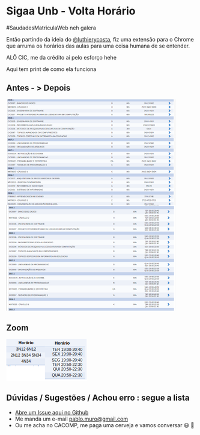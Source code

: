 # Sigaa Unb - Volta Horário

\#SaudadesMatriculaWeb neh galera

Então partindo da ideia do [@luthierycosta](https://github.com/luthierycosta), fiz uma extensão para o Chrome que arruma os horários das aulas para uma coisa humana de se entender.

ALÔ CIC, me da crédito ai pelo esforço hehe

Aqui tem print de como ela funciona

## Antes - > Depois

<img align="left" width="450" src="https://raw.githubusercontent.com/pablomuro/sigaa-unb-volta-horario/master/docs/before.png">
<img align="rigth" width="450" src="https://raw.githubusercontent.com/pablomuro/sigaa-unb-volta-horario/master/docs/after.png">

## Zoom
![zoomed](docs/zoom.png)

## Dúvidas / Sugestões / Achou erro : segue a lista
* [Abre um Issue aqui no Github](https://github.com/pablomuro/sigaa-unb-volta-horario/issues)
* Me manda um e-mail pablo.muro@gmail.com
* Ou me acha no CACOMP, me paga uma cerveja e vamos conversar :smiley: :beers: 
